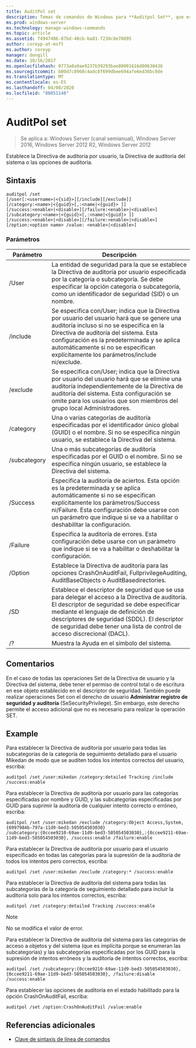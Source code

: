 ```yaml
---
title: AuditPol set
description: Temas de comandos de Windows para **Auditpol Set**, que establece la Directiva de auditoría por usuario, la Directiva de auditoría del sistema o las opciones de auditoría.
ms.prod: windows-server
ms.technology: manage-windows-commands
ms.topic: article
ms.assetid: f4947486-87bd-48cb-ba81-7230c8e70895
author: coreyp-at-msft
ms.author: coreyp
manager: dongill
ms.date: 10/16/2017
ms.openlocfilehash: 0773a0a9ae9237b39293bae80001616d00630436
ms.sourcegitcommit: b00d7c8968c4adc8f699dbee694afe6ed36bc9de
ms.translationtype: MT
ms.contentlocale: es-ES
ms.lasthandoff: 04/08/2020
ms.locfileid: "80851148"
---
```

# <a name="auditpol-set"></a>AuditPol set

>Se aplica a: Windows Server (canal semianual), Windows Server 2016, Windows Server 2012 R2, Windows Server 2012

Establece la Directiva de auditoría por usuario, la Directiva de auditoría del sistema o las opciones de auditoría.

## <a name="syntax"></a>Sintaxis

```
auditpol /set
[/user[:<username>|<{sid}>][/include][/exclude]]
[/category:<name>|<{guid}>[,:<name|<{guid}> ]]
[/success:<enable>|<disable>][/failure:<enable>|<disable>]
[/subcategory:<name>|<{guid}>[,:<name|<{guid}> ]]
[/success:<enable>|<disable>][/failure:<enable>|<disable>]
[/option:<option name> /value: <enable>|<disable>]
```

### <a name="parameters"></a>Parámetros

| Parámetro | Descripción |
| --------- | ----------- |
| /User | La entidad de seguridad para la que se establece la Directiva de auditoría por usuario especificada por la categoría o subcategoría. Se debe especificar la opción categoría o subcategoría, como un identificador de seguridad (SID) o un nombre. |
| /include | Se especifica con/User; indica que la Directiva por usuario del usuario hará que se genere una auditoría incluso si no se especifica en la Directiva de auditoría del sistema. Esta configuración es la predeterminada y se aplica automáticamente si no se especifican explícitamente los parámetros/include ni/exclude. |
| /exclude | Se especifica con/User; indica que la Directiva por usuario del usuario hará que se elimine una auditoría independientemente de la Directiva de auditoría del sistema. Esta configuración se omite para los usuarios que son miembros del grupo local Administradores. |
| /category | Una o varias categorías de auditoría especificadas por el identificador único global (GUID) o el nombre. Si no se especifica ningún usuario, se establece la Directiva del sistema. |
| /subcategory | Una o más subcategorías de auditoría especificadas por el GUID o el nombre. Si no se especifica ningún usuario, se establece la Directiva del sistema. |
| /Success | Especifica la auditoría de aciertos. Esta opción es la predeterminada y se aplica automáticamente si no se especifican explícitamente los parámetros/Success ni/Failure. Esta configuración debe usarse con un parámetro que indique si se va a habilitar o deshabilitar la configuración. |
| /Failure | Especifica la auditoría de errores. Esta configuración debe usarse con un parámetro que indique si se va a habilitar o deshabilitar la configuración. |
| /Option | Establece la Directiva de auditoría para las opciones CrashOnAuditFail, FullprivilegeAuditing, AuditBaseObjects o AuditBasedirectories. |
| /SD | Establece el descriptor de seguridad que se usa para delegar el acceso a la Directiva de auditoría. El descriptor de seguridad se debe especificar mediante el lenguaje de definición de descriptores de seguridad (SDDL). El descriptor de seguridad debe tener una lista de control de acceso discrecional (DACL). |
| /? | Muestra la Ayuda en el símbolo del sistema. |

## <a name="remarks"></a>Comentarios

En el caso de todas las operaciones Set de la Directiva de usuario y la Directiva del sistema, debe tener el permiso de control total o de escritura en ese objeto establecido en el descriptor de seguridad. También puede realizar operaciones Set con el derecho de usuario **Administrar registro de seguridad y auditoría** (SeSecurityPrivilege). Sin embargo, este derecho permite el acceso adicional que no es necesario para realizar la operación SET.

## <a name="examples"></a><a name=BKMK_examples></a>Example

Para establecer la Directiva de auditoría por usuario para todas las subcategorías de la categoría de seguimiento detallado para el usuario Mikedan de modo que se auditen todos los intentos correctos del usuario, escriba:

```
auditpol /set /user:mikedan /category:detailed Tracking /include /success:enable
```

Para establecer la Directiva de auditoría por usuario para las categorías especificadas por nombre y GUID, y las subcategorías especificadas por GUID para suprimir la auditoría de cualquier intento correcto o erróneo, escriba:

```
auditpol /set /user:mikedan /exclude /category:Object Access,System,{6997984b-797a-11d9-bed3-505054503030}
/subcategory:{0ccee9210-69ae-11d9-bed3-505054503030},:{0ccee9211-69ae-11d9-bed3-505054503030}, /success:enable /failure:enable
```

Para establecer la Directiva de auditoría por usuario para el usuario especificado en todas las categorías para la supresión de la auditoría de todos los intentos pero correctos, escriba:
```
auditpol /set /user:mikedan /exclude /category:* /success:enable
```

Para establecer la Directiva de auditoría del sistema para todas las subcategorías de la categoría de seguimiento detallado para incluir la auditoría solo para los intentos correctos, escriba:

```
auditpol /set /category:detailed Tracking /success:enable
```

> [!NOTE]
> No se modifica el valor de error.

Para establecer la Directiva de auditoría del sistema para las categorías de acceso a objetos y del sistema (que es implícita porque se enumeran las subcategorías) y las subcategorías especificadas por los GUID para la supresión de intentos erróneos y la auditoría de intentos correctos, escriba:

```
auditpol /set /subcategory:{0ccee9210-69ae-11d9-bed3-505054503030},{0ccee9211-69ae-11d9-bed3-505054503030}, /failure:disable /success:enable
```

Para establecer las opciones de auditoría en el estado habilitado para la opción CrashOnAuditFail, escriba:

```
auditpol /set /option:CrashOnAuditFail /value:enable
```

## <a name="additional-references"></a>Referencias adicionales

- [Clave de sintaxis de línea de comandos](command-line-syntax-key.md)
